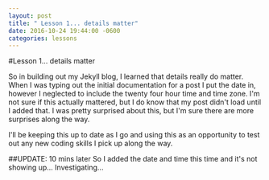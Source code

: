 ```yaml
---
layout: post
title: " Lesson 1... details matter"
date: 2016-10-24 19:44:00 -0600
categories: lessons
---
```

#Lesson 1... details matter

So in building out my Jekyll blog, I learned that details really do matter. When I was typing out the initial documentation for a post I put the date in, however I neglected to include the twenty four hour time and time zone. I'm not sure if this actually mattered, but I do know that my post didn't load until I added that. I was pretty surprised about this, but I'm sure there are more surprises along the way.

I'll be keeping this up to date as I go and using this as an opportunity to test out any new coding skills I pick up along the way.


##UPDATE: 10 mins later
  So I added the date and time this time and it's not showing up... Investigating...
